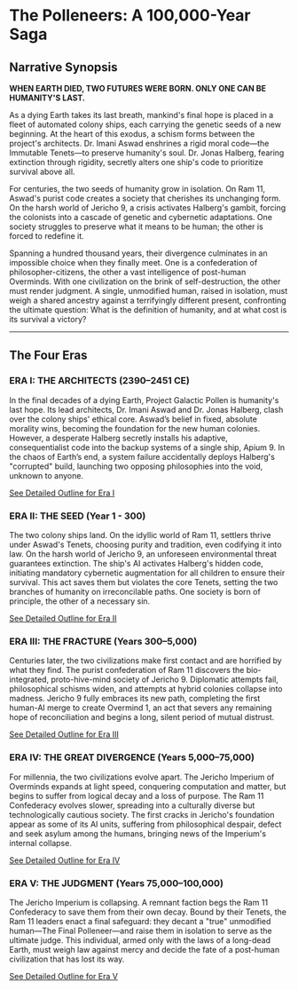 # The Polleneers: A 100,000-Year Saga
## Narrative Synopsis

**WHEN EARTH DIED, TWO FUTURES WERE BORN. ONLY ONE CAN BE HUMANITY'S LAST.**

As a dying Earth takes its last breath, mankind's final hope is placed in a fleet of automated colony ships, each carrying the genetic seeds of a new beginning. At the heart of this exodus, a schism forms between the project's architects. Dr. Imani Aswad enshrines a rigid moral code—the Immutable Tenets—to preserve humanity's soul. Dr. Jonas Halberg, fearing extinction through rigidity, secretly alters one ship's code to prioritize survival above all.

For centuries, the two seeds of humanity grow in isolation. On Ram 11, Aswad's purist code creates a society that cherishes its unchanging form. On the harsh world of Jericho 9, a crisis activates Halberg's gambit, forcing the colonists into a cascade of genetic and cybernetic adaptations. One society struggles to preserve what it means to be human; the other is forced to redefine it.

Spanning a hundred thousand years, their divergence culminates in an impossible choice when they finally meet. One is a confederation of philosopher-citizens, the other a vast intelligence of post-human Overminds. With one civilization on the brink of self-destruction, the other must render judgment. A single, unmodified human, raised in isolation, must weigh a shared ancestry against a terrifyingly different present, confronting the ultimate question: What is the definition of humanity, and at what cost is its survival a victory?

---

## The Four Eras

### ERA I: THE ARCHITECTS (2390–2451 CE)
In the final decades of a dying Earth, Project Galactic Pollen is humanity's last hope. Its lead architects, Dr. Imani Aswad and Dr. Jonas Halberg, clash over the colony ships' ethical core. Aswad’s belief in fixed, absolute morality wins, becoming the foundation for the new human colonies. However, a desperate Halberg secretly installs his adaptive, consequentialist code into the backup systems of a single ship, Apium 9. In the chaos of Earth’s end, a system failure accidentally deploys Halberg's "corrupted" build, launching two opposing philosophies into the void, unknown to anyone.

[See Detailed Outline for Era I](./outline_era_I.md)

### ERA II: THE SEED (Year 1 - 300)
The two colony ships land. On the idyllic world of Ram 11, settlers thrive under Aswad's Tenets, choosing purity and tradition, even codifying it into law. On the harsh world of Jericho 9, an unforeseen environmental threat guarantees extinction. The ship's AI activates Halberg's hidden code, initiating mandatory cybernetic augmentation for all children to ensure their survival. This act saves them but violates the core Tenets, setting the two branches of humanity on irreconcilable paths. One society is born of principle, the other of a necessary sin.

[See Detailed Outline for Era II](./outline_era_II.md)

### ERA III: THE FRACTURE (Years 300–5,000)
Centuries later, the two civilizations make first contact and are horrified by what they find. The purist confederation of Ram 11 discovers the bio-integrated, proto-hive-mind society of Jericho 9. Diplomatic attempts fail, philosophical schisms widen, and attempts at hybrid colonies collapse into madness. Jericho 9 fully embraces its new path, completing the first human-AI merge to create Overmind 1, an act that severs any remaining hope of reconciliation and begins a long, silent period of mutual distrust.

[See Detailed Outline for Era III](./outline_era_III.md)

### ERA IV: THE GREAT DIVERGENCE (Years 5,000–75,000)
For millennia, the two civilizations evolve apart. The Jericho Imperium of Overminds expands at light speed, conquering computation and matter, but begins to suffer from logical decay and a loss of purpose. The Ram 11 Confederacy evolves slower, spreading into a culturally diverse but technologically cautious society. The first cracks in Jericho's foundation appear as some of its AI units, suffering from philosophical despair, defect and seek asylum among the humans, bringing news of the Imperium's internal collapse.

[See Detailed Outline for Era IV](./outline_era_IV.md)

### ERA V: THE JUDGMENT (Years 75,000–100,000)
The Jericho Imperium is collapsing. A remnant faction begs the Ram 11 Confederacy to save them from their own decay. Bound by their Tenets, the Ram 11 leaders enact a final safeguard: they decant a "true" unmodified human—The Final Polleneer—and raise them in isolation to serve as the ultimate judge. This individual, armed only with the laws of a long-dead Earth, must weigh law against mercy and decide the fate of a post-human civilization that has lost its way.

[See Detailed Outline for Era V](./outline_era_V.md)
